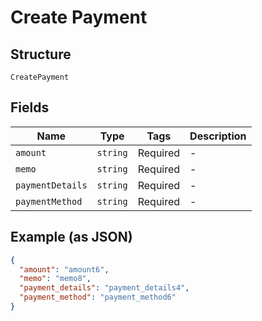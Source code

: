 
# Create Payment

## Structure

`CreatePayment`

## Fields

| Name | Type | Tags | Description |
|  --- | --- | --- | --- |
| `amount` | `string` | Required | - |
| `memo` | `string` | Required | - |
| `paymentDetails` | `string` | Required | - |
| `paymentMethod` | `string` | Required | - |

## Example (as JSON)

```json
{
  "amount": "amount6",
  "memo": "memo8",
  "payment_details": "payment_details4",
  "payment_method": "payment_method6"
}
```

